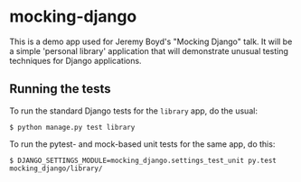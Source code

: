 mocking-django
==============

This is a demo app used for Jeremy Boyd's "Mocking Django" talk. It will be a
simple 'personal library' application that will demonstrate unusual testing
techniques for Django applications.

Running the tests
-----------------
To run the standard Django tests for the `library` app, do the usual:

    $ python manage.py test library

To run the pytest- and mock-based unit tests for the same app, do this:

    $ DJANGO_SETTINGS_MODULE=mocking_django.settings_test_unit py.test mocking_django/library/

